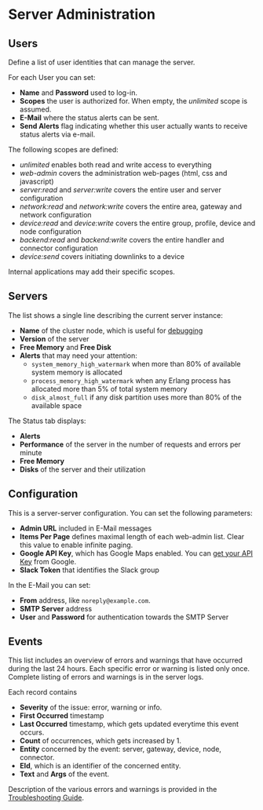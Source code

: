 # Server Administration

## Users

Define a list of user identities that can manage the server.

For each User you can set:
 - **Name** and **Password** used to log-in.
 - **Scopes** the user is authorized for. When empty, the *unlimited* scope is assumed.
 - **E-Mail** where the status alerts can be sent.
 - **Send Alerts** flag indicating whether this user actually wants to receive
   status alerts via e-mail.

The following scopes are defined:
 - *unlimited* enables both read and write access to everything
 - *web-admin* covers the administration web-pages (html, css and javascript)
 - *server:read* and *server:write* covers the entire user and server configuration
 - *network:read* and *network:write* covers the entire area, gateway and network configuration
 - *device:read* and *device:write* covers the entire group, profile, device and node configuration
 - *backend:read* and *backend:write* covers the entire handler and connector configuration
 - *device:send* covers initiating downlinks to a device

Internal applications may add their specific scopes.


## Servers

The list shows a single line describing the current server instance:
 - **Name** of the cluster node, which is useful for [debugging](Development.md#debugging)
 - **Version** of the server
 - **Free Memory** and **Free Disk**
 - **Alerts** that may need your attention:
   * `system_memory_high_watermark` when more than 80% of available system memory
     is allocated
   * `process_memory_high_watermark` when any Erlang process has allocated more
     than 5% of total system memory
   * `disk_almost_full` if any disk partition uses more than 80% of the available
     space

The Status tab displays:
 - **Alerts**
 - **Performance** of the server in the number of requests and errors per minute
 - **Free Memory**
 - **Disks** of the server and their utilization


## Configuration

This is a server-server configuration. You can set the following parameters:
 - **Admin URL** included in E-Mail messages
 - **Items Per Page** defines maximal length of each web-admin list. Clear this
   value to enable infinite paging.
 - **Google API Key**, which has Google Maps enabled. You can
   [get your API Key](https://developers.google.com/maps/documentation/javascript/get-api-key) from Google.
 - **Slack Token** that identifies the Slack group

In the E-Mail you can set:
 - **From** address, like `noreply@example.com`.
 - **SMTP Server** address
 - **User** and **Password** for authentication towards the SMTP Server


## Events

This list includes an overview of errors and warnings that have occurred during
the last 24 hours. Each specific error or warning is listed only once. Complete
listing of errors and warnings is in the server logs.

Each record contains
 - **Severity** of the issue: error, warning or info.
 - **First Occurred** timestamp
 - **Last Occurred** timestamp, which gets updated everytime this event occurs.
 - **Count** of occurrences, which gets increased by 1.
 - **Entity** concerned by the event: server, gateway, device, node, connector.
 - **EId**, which is an identifier of the concerned entity.
 - **Text** and **Args** of the event.

Description of the various errors and warnings is provided in the
[Troubleshooting Guide](Troubleshooting.md).
